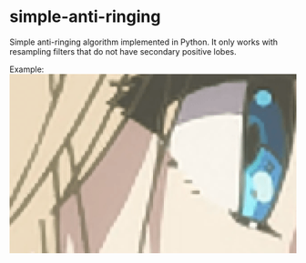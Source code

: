 # simple-anti-ringing
Simple anti-ringing algorithm implemented in Python. It only works with resampling filters that do not have secondary positive lobes.

Example:
![Anti-ringing example](./example.gif "Anti-ringing example")

